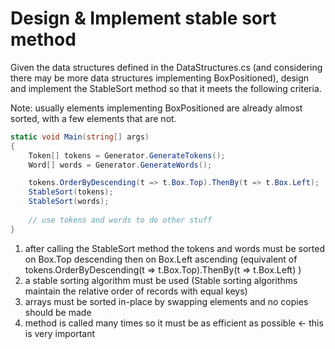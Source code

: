 # Design & Implement stable sort method

Given the data structures defined in the DataStructures.cs (and considering there may be more data structures implementing BoxPositioned),
design and implement the StableSort method so that it meets the following criteria.

Note: usually elements implementing BoxPositioned are already almost sorted, with a few elements that are not. 

```csharp
static void Main(string[] args)
{
    Token[] tokens = Generator.GenerateTokens();
    Word[] words = Generator.GenerateWords();

    tokens.OrderByDescending(t => t.Box.Top).ThenBy(t => t.Box.Left);
    StableSort(tokens);
    StableSort(words);	
	
	// use tokens and words to do other stuff
}
```

1. after calling the StableSort method the tokens and words must be sorted on Box.Top descending then on Box.Left ascending
(equivalent of tokens.OrderByDescending(t => t.Box.Top).ThenBy(t => t.Box.Left) )
2. a stable sorting algorithm must be used (Stable sorting algorithms maintain the relative order of records with equal keys)
2. arrays must be sorted in-place by swapping elements and no copies should be made
3. method is called many times so it must be as efficient as possible <- this is very important
